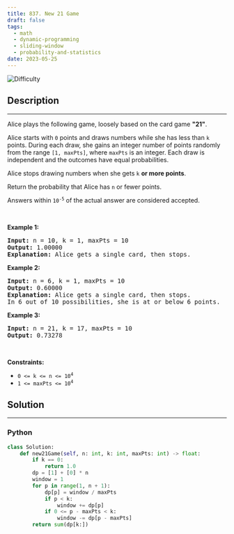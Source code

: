 ```yaml
---
title: 837. New 21 Game
draft: false
tags: 
  - math
  - dynamic-programming
  - sliding-window
  - probability-and-statistics
date: 2023-05-25
---
```


![Difficulty](https://img.shields.io/badge/Difficulty-Medium-blue.svg)

## Description

---
<p>Alice plays the following game, loosely based on the card game <strong>&quot;21&quot;</strong>.</p>

<p>Alice starts with <code>0</code> points and draws numbers while she has less than <code>k</code> points. During each draw, she gains an integer number of points randomly from the range <code>[1, maxPts]</code>, where <code>maxPts</code> is an integer. Each draw is independent and the outcomes have equal probabilities.</p>

<p>Alice stops drawing numbers when she gets <code>k</code> <strong>or more points</strong>.</p>

<p>Return the probability that Alice has <code>n</code> or fewer points.</p>

<p>Answers within <code>10<sup>-5</sup></code> of the actual answer are considered accepted.</p>

<p>&nbsp;</p>
<p><strong class="example">Example 1:</strong></p>

<pre>
<strong>Input:</strong> n = 10, k = 1, maxPts = 10
<strong>Output:</strong> 1.00000
<strong>Explanation:</strong> Alice gets a single card, then stops.
</pre>

<p><strong class="example">Example 2:</strong></p>

<pre>
<strong>Input:</strong> n = 6, k = 1, maxPts = 10
<strong>Output:</strong> 0.60000
<strong>Explanation:</strong> Alice gets a single card, then stops.
In 6 out of 10 possibilities, she is at or below 6 points.
</pre>

<p><strong class="example">Example 3:</strong></p>

<pre>
<strong>Input:</strong> n = 21, k = 17, maxPts = 10
<strong>Output:</strong> 0.73278
</pre>

<p>&nbsp;</p>
<p><strong>Constraints:</strong></p>

<ul>
	<li><code>0 &lt;= k &lt;= n &lt;= 10<sup>4</sup></code></li>
	<li><code>1 &lt;= maxPts &lt;= 10<sup>4</sup></code></li>
</ul>


## Solution

---
### Python
``` py title='new-21-game'
class Solution:
    def new21Game(self, n: int, k: int, maxPts: int) -> float:
        if k == 0:
            return 1.0
        dp = [1] + [0] * n
        window = 1
        for p in range(1, n + 1):
            dp[p] = window / maxPts
            if p < k:
                window += dp[p]
            if 0 <= p - maxPts < k:
                window -= dp[p - maxPts]
        return sum(dp[k:])

```

